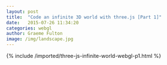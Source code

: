 ```yaml
---
layout: post
title:  "Code an infinite 3D world with three.js [Part 1]"
date:   2015-07-26 11:34:20
categories: webgl
author: Graeme Fulton
image: /img/landscape.jpg
---
```

{% include /imported/three-js-infinite-world-webgl-p1.html %}
